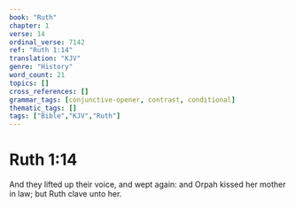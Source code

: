 ```yaml
---
book: "Ruth"
chapter: 1
verse: 14
ordinal_verse: 7142
ref: "Ruth 1:14"
translation: "KJV"
genre: "History"
word_count: 21
topics: []
cross_references: []
grammar_tags: [conjunctive-opener, contrast, conditional]
thematic_tags: []
tags: ["Bible","KJV","Ruth"]
---
```


# Ruth 1:14

And they lifted up their voice, and wept again: and Orpah kissed her mother in law; but Ruth clave unto her.
